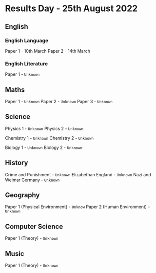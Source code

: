 # Results Day - 25th August 2022


## English

### English Language

Paper 1 - 10th March
Paper 2 - 14th March

### English Literature

Paper 1 - ```Unknown```

## Maths

Paper 1 - ```Unknown```
Paper 2 - ```Unknown```
Paper 3 - ```Unknown```

## Science

Physics 1 - ```Unknown```
Physics 2 - ```Unknown```


Chemistry 1 - ```Unknown```
Chemistry 2 - ```Unknown```


Biology 1 - ```Unknown```
Biology 2 - ```Unknown```

## History

Crime and Punishment - ```Unknown```
Elizabethan England - ```Unknown```
Nazi and Weimar Germany - ```Unknown```

## Geography

Paper 1 (Physical Environment) - ```Unknow```
Paper 2 (Human Environment) - ```Unknown```

## Computer Science

Paper 1 (Theory) - ```Unknown```

## Music

Paper 1 (Theory) - ```Unknown```
